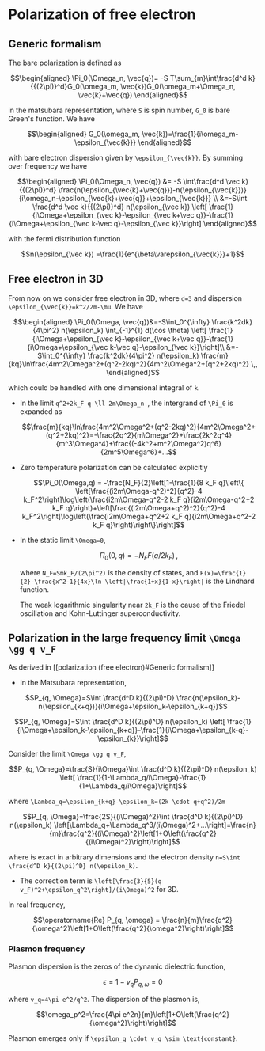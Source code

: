 
# Polarization of free electron

## Generic formalism

The bare polarization is defined as

```math
\begin{aligned}
\Pi_0(\Omega_n, \vec{q})=
-S T\sum_{m}\int\frac{d^d k}{{(2\pi)}^d}G_0(\omega_m, \vec{k})G_0(\omega_m+\Omega_n, \vec{k}+\vec{q})
\end{aligned}
```
in the matsubara representation, where ``S`` is spin number, ``G_0`` is bare Green's function.
We have

```math
\begin{aligned}
G_0(\omega_m, \vec{k})=\frac{1}{i\omega_m-\epsilon_{\vec{k}}}
\end{aligned}
```

with bare electron dispersion given by ``\epsilon_{\vec{k}}``. By summing over frequency we have 

```math
\begin{aligned}
\Pi_0(\Omega_n, \vec{q}) &= -S \int\frac{d^d \vec k}{{(2\pi)}^d}
\frac{n(\epsilon_{\vec{k}+\vec{q}})-n(\epsilon_{\vec{k}})}{i\omega_n-\epsilon_{\vec{k}+\vec{q}}+\epsilon_{\vec{k}}} \\
&=-S\int \frac{d^d \vec k}{{(2\pi)}^d} n(\epsilon_{\vec k}) \left[ \frac{1}{i\Omega+\epsilon_{\vec k}-\epsilon_{\vec k+\vec q}}-\frac{1}{i\Omega+\epsilon_{\vec k-\vec q}-\epsilon_{\vec k}}\right]
\end{aligned}
```
with the fermi distribution function 

```math
n(\epsilon_{\vec k}) =\frac{1}{e^{\beta\varepsilon_{\vec{k}}}+1}
```

## Free electron in 3D

From now on we consider free electron in 3D, where ``d=3`` and dispersion ``\epsilon_{\vec{k}}=k^2/2m-\mu``. We have

```math
\begin{aligned}
\Pi_0(\Omega, \vec{q})&=-S\int_0^{\infty} \frac{k^2dk}{4\pi^2} n(\epsilon_k) \int_{-1}^{1} d(\cos \theta) \left[ \frac{1}{i\Omega+\epsilon_{\vec k}-\epsilon_{\vec k+\vec q}}-\frac{1}{i\Omega+\epsilon_{\vec k-\vec q}-\epsilon_{\vec k}}\right]\\
&=-S\int_0^{\infty} \frac{k^2dk}{4\pi^2} n(\epsilon_k) \frac{m}{kq}\ln\frac{4m^2\Omega^2+(q^2-2kq)^2}{4m^2\Omega^2+(q^2+2kq)^2} \,,
\end{aligned}
```
which could be handled with one dimensional integral of ``k``.

- In the limit ``q^2+2k_F q \ll 2m\Omega_n ``, the intergrand of ``\Pi_0`` is expanded as 
  ```math
  \frac{m}{kq}\ln\frac{4m^2\Omega^2+(q^2-2kq)^2}{4m^2\Omega^2+(q^2+2kq)^2}=-\frac{2q^2}{m\Omega^2}+\frac{2k^2q^4}{m^3\Omega^4}+\frac{(-4k^2+m^2\Omega^2)q^6}{2m^5\Omega^6}+...
  ```
- Zero temperature polarization can be calculated explicitly
  ```math
  \Pi_0(\Omega,q) = -\frac{N_F}{2}\left[1-\frac{1}{8 k_F q}\left\{ \left[\frac{(i2m\Omega-q^2)^2}{q^2}-4 k_F^2\right]\log\left(\frac{i2m\Omega-q^2-2 k_F q}{i2m\Omega-q^2+2 k_F q}\right)+\left[\frac{(i2m\Omega+q^2)^2}{q^2}-4 k_F^2\right]\log\left(\frac{i2m\Omega+q^2+2 k_F q}{i2m\Omega+q^2-2 k_F q}\right)\right\}\right]
  ```
- In the static limit ``\Omega=0``, 
  ```math 
  \Pi_0(0, q) = -N_F F(q/2k_F) \,,
  ```
   where ``N_F=Smk_F/(2\pi^2)`` is the density of states, and ``F(x)=\frac{1}{2}-\frac{x^2-1}{4x}\ln \left|\frac{1+x}{1-x}\right|`` is the Lindhard function. 
   
   The weak logarithmic singularity near ``2k_F`` is the cause of the Friedel oscillation and Kohn-Luttinger superconductivity.
  
## Polarization in the large frequency limit ``\Omega \gg q v_F``
As derived in [[polarization (free electron)#Generic formalism]]
- In the Matsubara representation,
```math
P_{q, \Omega}=S\int \frac{d^D k}{(2\pi)^D} \frac{n(\epsilon_k)-n(\epsilon_{k+q})}{i\Omega+\epsilon_k-\epsilon_{k+q}}
```

```math
P_{q, \Omega}=S\int \frac{d^D k}{(2\pi)^D} n(\epsilon_k) \left[ \frac{1}{i\Omega+\epsilon_k-\epsilon_{k+q}}-\frac{1}{i\Omega+\epsilon_{k-q}-\epsilon_{k}}\right]
```

Consider the limit ``\Omega \gg q v_F``,

```math
P_{q, \Omega}=\frac{S}{i\Omega}\int \frac{d^D k}{(2\pi)^D} n(\epsilon_k) \left[ \frac{1}{1-\Lambda_q/i\Omega}-\frac{1}{1+\Lambda_q/i\Omega}\right]
```

where ``\Lambda_q=\epsilon_{k+q}-\epsilon_k=(2k \cdot q+q^2)/2m``
   
```math
P_{q, \Omega}=\frac{2S}{(i\Omega)^2}\int \frac{d^D k}{(2\pi)^D} n(\epsilon_k) \left[\Lambda_q+\Lambda_q^3/(i\Omega)^2+...\right]=\frac{n}{m}\frac{q^2}{(i\Omega)^2}\left[1+O\left(\frac{q^2}{(i\Omega)^2}\right)\right]
```

where is exact in arbitrary dimensions and the electron density ``n=S\int \frac{d^D k}{(2\pi)^D} n(\epsilon_k)``.
 
- The correction term is ``\left[\frac{3}{5}(q v_F)^2+\epsilon_q^2\right]/(i\Omega)^2`` for 3D.
 
 In real frequency, 

```math
\operatorname{Re} P_{q, \omega} = \frac{n}{m}\frac{q^2}{\omega^2}\left[1+O\left(\frac{q^2}{\omega^2}\right)\right]
```

### Plasmon frequency
Plasmon dispersion is the zeros of the dynamic dielectric function,
```math
\epsilon=1-v_q P_{q, \omega}=0
```
where ``v_q=4\pi e^2/q^2``. 
The dispersion of the plasmon is,
```math
\omega_p^2=\frac{4\pi e^2n}{m}\left[1+O\left(\frac{q^2}{\omega^2}\right)\right]
```

Plasmon emerges only if ``\epsilon_q \cdot v_q \sim \text{constant}``.
